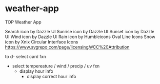 # weather-app
TOP Weather App


Search icon by Dazzle UI
Sunrise icon by Dazzle UI
Sunset icon by Dazzle UI
Wind icon by Dazzle UI
Rain icon by Humbleicons Oval Line Icons
Snow icon by Xnix Circular Interface Icons
https://www.svgrepo.com/page/licensing/#CC%20Attribution 


to d- select card fxn
- select tempereature / wind / precip / uv fxn
    - display hour info
        - display correct hour info